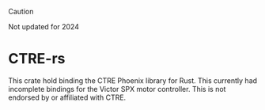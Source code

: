 > [!CAUTION]
> Not updated for 2024

# CTRE-rs

This crate hold binding the CTRE Phoenix library for Rust. This currently had
incomplete bindings for the Victor SPX motor controller. This is not endorsed
by or affiliated with CTRE.

